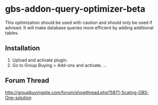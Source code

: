 gbs-addon-query-optimizer-beta
==============================

This optimization should be used with caution and should only be used if advised. It will make database queries more efficient by adding additional tables.

Installation
------------

1. Upload and activate plugin.
2. Go to Group Buying > Add-ons and activate.
...


Forum Thread
------------

http://groupbuyingsite.com/forum/showthread.php?5871-Scaling-GBS-One-solution